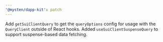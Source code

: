 ```yaml
---
'@mysten/dapp-kit': patch
---
```


Add `getSuiClientQuery` to get the `queryOptions` config for usage with the `QueryClient` outside of React hooks. Added `useSuiClientSuspenseQuery` to support suspense-based data fetching.
